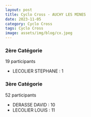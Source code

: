 ```yaml
---
layout: post
title: Cyclo Cross - AUCHY LES MINES
date: 2023-11-05
category: Cyclo Cross
tags: Cyclo Cross
image: assets/img/blog/cx.jpeg
---
```


### 2ère Catégorie
19 participants
- LECOLIER STEPHANE : 1

### 3ère Catégorie
52 participants
- DERASSE DAVID : 10
- LECOLIER LOUIS : 11
